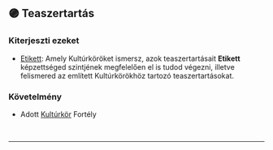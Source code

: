 ## 🟣 Teaszertartás

### Kiterjeszti ezeket

- [Etikett](../kepzettsegek.szekunder/etikett.md):  Amely Kultúrköröket ismersz, azok teaszertartásait **Etikett** képzettséged szintjének megfelelően el is tudod végezni, illetve felismered az említett Kultúrkörökhöz tartozó teaszertartásokat.

### Követelmény

- Adott [Kultúrkör](../fortelyok.kiemelt/kulturkor.md) Fortély

<br />

---
